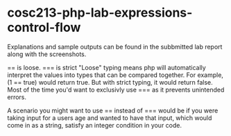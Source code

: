 # cosc213-php-lab-expressions-control-flow

Explanations and sample outputs can be found in the subbmitted lab report along with the screenshots.


== is loose. === is strict
"Loose" typing means php will automatically interpret the values into types that can be compared together. For example, (1 == true) would return true. But with strict typing, it would return false.
Most of the time you'd want to exclusivly use === as it prevents unintended errors.

A scenario you might want to use == instead of === would be if you were taking input for a users age and wanted to have that input, which would come in as a string, satisfy an integer condition in your code.